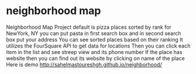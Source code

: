 neighborhood map 
============================

Neighborhood Map Project
default is pizza places sorted by rank for NewYork, NY
you can put pasta in first search box and in second search box put your address
You can see sorted places based on their ranking
It utilizes the FourSquare API to get data for locations 
Then you can click each item in the list and see streep view and its phone number
If the place has website then you can find out its website by clicking on name of the place
Here is demo http://sahelmastoureshgh.github.io/neighborhood/


